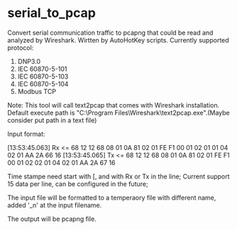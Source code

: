 # serial_to_pcap
Convert serial communication traffic to pcapng that could be read and analyzed by Wireshark.
Wirtten by AutoHotKey scripts.
Currently supported protocol: 
  1) DNP3.0
  2) IEC 60870-5-101
  3) IEC 60870-5-103
  4) IEC 60870-5-104
  5) Modbus TCP

Note: This tool will call text2pcap that comes with Wireshark installation.
Default execute path is "C:\Program Files\Wireshark\text2pcap.exe".(Maybe consider put path in a text file) 
  
Input format:

[13:53:45.063] Rx <= 
68 12 12 68 08 01 0A 81 02 01 FE F1 00 01 02 
01 01 04 02 01 AA 2A 66 16
[13:53:45.065] Tx <= 
68 12 12 68 08 01 0A 81 02 01 FE F1 00 01 02 
02 01 04 02 01 AA 2A 67 16

Time stampe need start with [, and with Rx or Tx in the line;
Current support 15 data per line, can be configured in the future;

The input file will be formatted to a temperaory file with different name, added '_n' at the input filename.

The output will be pcapng file.